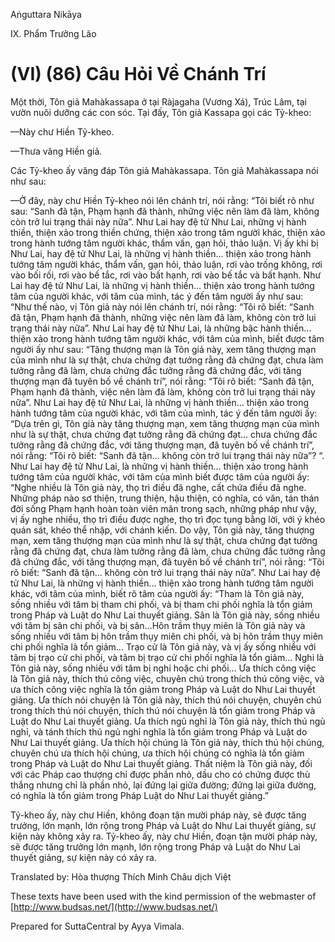Aṅguttara Nikāya

IX. Phẩm Trưởng Lão

# (VI) (86) Câu Hỏi Về Chánh Trí

Một thời, Tôn giả Mahàkassapa ở tại Ràjagaha (Vương Xá), Trúc Lâm, tại vườn nuôi dưỡng các con sóc. Tại đấy, Tôn giả Kassapa gọi các Tỷ-kheo:

—Này chư Hiền Tỷ-kheo.

—Thưa vâng Hiền giả.

Các Tỷ-kheo ấy vâng đáp Tôn giả Mahàkassapa. Tôn giả Mahàkassapa nói như sau:

—Ở đây, này chư Hiền Tỷ-kheo nói lên chánh trí, nói rằng: “Tôi biết rõ như sau: “Sanh đã tận, Phạm hạnh đã thành, những việc nên làm đã làm, không còn trở lui trạng thái này nữa”. Như Lai hay đệ tử Như Lai, những vị hành thiền, thiện xảo trong thiền chứng, thiện xảo trong tâm người khác, thiện xảo trong hành tướng tâm người khác, thẩm vấn, gạn hỏi, thảo luận. Vị ấy khi bị Như Lai, hay đệ tử Như Lai, là những vị hành thiền... thiện xảo trong hành tướng tâm người khác, thẩm vấn, gạn hỏi, thảo luận, rơi vào trống không, rơi vào bối rối, rơi vào bế tắc, rơi vào bất hạnh, rơi vào bế tắc và bất hạnh. Như Lai hay đệ tử Như Lai, là những vị hành thiền... thiện xảo trong hành tướng tâm của người khác, với tâm của mình, tác ý đến tâm người ấy như sau: “Như thế nào, vị Tôn giả này nói lên chánh trí, nói rằng: “Tôi rõ biết: “Sanh đã tận, Phạm hạnh đã thành, những việc nên làm đã làm, không còn trở lui trạng thái này nữa”. Như Lai hay đệ tử Như Lai, là những bậc hành thiền... thiện xảo trong hành tướng tâm người khác, với tâm của mình, biết được tâm người ấy như sau: “Tăng thượng mạn là Tôn giả này, xem tăng thượng mạn của mình như là sự thật, chưa chứng đạt tưởng rằng đã chứng đạt, chưa làm tưởng rằng đã làm, chưa chứng đắc tưởng rằng đã chứng đắc, với tăng thượng mạn đã tuyên bố về chánh trí”, nói rằng: “Tôi rõ biết: “Sanh đã tận, Phạm hạnh đã thành, việc nên làm đã làm, không còn trở lui trạng thái này nữa”. Như Lai hay đệ tử Như Lai, là những vị hành thiền... thiện xảo trong hành tướng tâm của người khác, với tâm của mình, tác ý đến tâm người ấy: “Dựa trên gì, Tôn giả này tăng thượng mạn, xem tăng thượng mạn của mình như là sự thật, chưa chứng đạt tưởng rằng đã chứng đạt... chưa chứng đắc tưởng rằng đã chứng đắc, với tăng thượng mạn, đã tuyên bố về chánh trí”, nói rằng: “Tôi rõ biết: “Sanh đã tận... không còn trở lui trạng thái này nữa”? “. Như Lai hay đệ tử Như Lai, là những vị hành thiền... thiện xảo trong hành tướng tâm của người khác, với tâm của mình biết được tâm của người ấy: “Nghe nhiều là Tôn giả này, thọ trì điều đã nghe, cất chứa điều đã nghe. Những pháp nào sơ thiện, trung thiện, hậu thiện, có nghĩa, có văn, tán thán đời sống Phạm hạnh hoàn toàn viên mãn trong sạch, những pháp như vậy, vị ấy nghe nhiều, thọ trì điều được nghe, thọ trì đọc tụng bằng lời, với ý khéo quán sát, khéo thể nhập, với chánh kiến. Do vậy, Tôn giả này, tăng thượng mạn, xem tăng thượng mạn của mình như là sự thật, chưa chứng đạt tưởng rằng đã chứng đạt, chưa làm tưởng rằng đã làm, chưa chứng đắc tưởng rằng đã chứng đắc, với tăng thượng mạn, đã tuyên bố về chánh trí”, nói rằng: “Tôi rõ biết: “Sanh đã tận... không còn trở lui trạng thái này nữa”. Như Lai hay đệ tử Như Lai, là những vị hành thiền... thiện xảo trong hành tướng tâm người khác, với tâm của mình, biết rõ tâm của người ấy: “Tham là Tôn giả này, sống nhiều với tâm bị tham chi phối, và bị tham chi phối nghĩa là tổn giảm trong Pháp và Luật do Như Lai thuyết giảng. Sân là Tôn giả này, sống nhiều với tâm bị sân chi phối, và bị sân...Hôn trầm thụy miên là Tôn giả này và sống nhiều với tâm bị hôn trầm thụy miên chi phối, và bị hôn trầm thụy miên chi phối nghĩa là tổn giảm... Trạo cử là Tôn giả này, và vị ấy sống nhiều với tâm bị trạo cử chi phối, và tâm bị trạo cử chi phối nghĩa là tổn giảm... Nghi là Tôn giả này, sống nhiều với tâm bị nghi hoặc chi phối... Ưa thích công việc là Tôn giả này, thích thú công việc, chuyên chú trong thích thú công việc, và ưa thích công việc nghĩa là tổn giảm trong Pháp và Luật do Như Lai thuyết giảng. Ưa thích nói chuyện là Tôn giả này, thích thú nói chuyện, chuyên chú trong thích thú nói chuyện, thích thú nói chuyện là tổn giảm trong Pháp và Luật do Như Lai thuyết giảng. Ưa thích ngủ nghỉ là Tôn giả này, thích thú ngủ nghỉ, và tánh thích thú ngủ nghỉ nghĩa là tổn giảm trong Pháp và Luật do Như Lai thuyết giảng. Ưa thích hội chúng là Tôn giả này, thích thú hội chúng, chuyên chú ưa thích hội chúng, ưa thích hội chúng có nghĩa là tổn giảm trong Pháp và Luật do Như Lai thuyết giảng. Thất niệm là Tôn giả này, đối với các Pháp cao thượng chỉ được phần nhỏ, dầu cho có chứng được thù thắng nhưng chỉ là phần nhỏ, lại đứng lại giữa đường; đứng lại giữa đường, có nghĩa là tổn giảm trong Pháp Luật do Như Lai thuyết giảng.”

Tỷ-kheo ấy, này chư Hiền, không đoạn tận mười pháp này, sẽ được tăng trưởng, lớn mạnh, lớn rộng trong Pháp và Luật do Như Lai thuyết giảng, sự kiện này không xảy ra. Tỷ-kheo ấy, này chư Hiền, đoạn tận mười pháp này, sẽ được tăng trưởng lớn mạnh, lớn rộng trong Pháp và Luật do Như Lai thuyết giảng, sự kiện này có xảy ra.

Translated by: Hòa thượng Thích Minh Châu dịch Việt

These texts have been used with the kind permission of the webmaster of [http://www.budsas.net/](http://www.budsas.net/)

Prepared for SuttaCentral by Ayya Vimala.